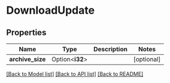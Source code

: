 # DownloadUpdate

## Properties

Name | Type | Description | Notes
------------ | ------------- | ------------- | -------------
**archive_size** | Option<**i32**> |  | [optional]

[[Back to Model list]](../README.md#documentation-for-models) [[Back to API list]](../README.md#documentation-for-api-endpoints) [[Back to README]](../README.md)


